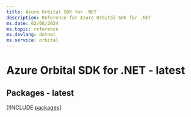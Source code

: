 ```yaml
---
title: Azure Orbital SDK for .NET
description: Reference for Azure Orbital SDK for .NET
ms.date: 02/06/2024
ms.topic: reference
ms.devlang: dotnet
ms.service: orbital
---
```

# Azure Orbital SDK for .NET - latest
## Packages - latest
[!INCLUDE [packages](orbital-index.md)]